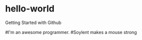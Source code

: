 # hello-world
Getting Started with Github

#I'm an awesome programmer.
#Soylent makes a mouse strong
